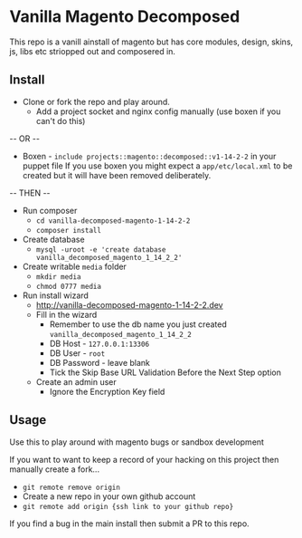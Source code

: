 # Vanilla Magento Decomposed

This repo is a vanill ainstall of magento but has core modules, design, skins, js, libs etc striopped out and composered in.

## Install

* Clone or fork the repo and play around.
  * Add a project socket and nginx config manually (use boxen if you can't do this)

-- OR --

* Boxen - `include projects::magento::decomposed::v1-14-2-2` in your puppet file
If you use boxen you might expect a `app/etc/local.xml` to be created but it will have been removed deliberately.

-- THEN --

* Run composer
  * `cd vanilla-decomposed-magento-1-14-2-2`
  * `composer install`
* Create database
  * `mysql -uroot -e 'create database vanilla_decomposed_magento_1_14_2_2'`
* Create writable `media` folder
  * `mkdir media`
  * `chmod 0777 media`
* Run install wizard
  * http://vanilla-decomposed-magento-1-14-2-2.dev
  * Fill in the wizard
    * Remember to use the db name you just created `vanilla_decomposed_magento_1_14_2_2`
    * DB Host - `127.0.0.1:13306`
    * DB User - `root`
    * DB Password - leave blank
    * Tick the Skip Base URL Validation Before the Next Step option
  * Create an admin user
    * Ignore the Encryption Key field


## Usage

Use this to play around with magento bugs or sandbox development

If you want to want to keep a record of your hacking on this project then manually create a fork...
* `git remote remove origin`
* Create a new repo in your own github account
* `git remote add origin {ssh link to your github repo}`

If you find a bug in the main install then submit a PR to this repo.

